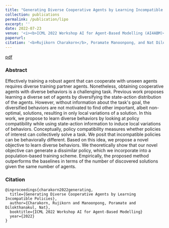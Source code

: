 ```yaml
--- 
title: "Generating Diverse Cooperative Agents by Learning Incompatible Policies" 
collection: publications 
permalink: /publication/lipo
excerpt: '' 
date: 2022-07-23
venue: '<i><b>ICML 2022 Workshop AI for Agent-Based Modelling (AI4ABM)</b></i>' 
paperurl:  
citation: '<b>Rujikorn Charakorn</b>, Poramate Manoonpong, and Nat Dilokthanakul' 
--- 
```


 
[pdf](https://openreview.net/pdf?id=a7vLnGKGIjY)


### Abstract
Effectively training a robust agent that can cooperate with unseen agents requires diverse training partner agents. Nonetheless, obtaining cooperative agents with diverse behaviors is a challenging task. Previous work proposes learning a diverse set of agents by diversifying the state-action distribution of the agents. However, without information about the task's goal, the diversified behaviors are not motivated to find other important, albeit non-optimal, solutions, resulting in only local variations of a solution. In this work, we propose to learn diverse behaviors by looking at policy compatibility while using state-action information to induce local variations of behaviors. Conceptually, policy compatibility measures whether policies of interest can collectively solve a task. We posit that incompatible policies can be behaviorally different. Based on this idea, we propose a novel objective to learn diverse behaviors. We theoretically show that our novel objective can generate a dissimilar policy, which we incorporate into a population-based training scheme. Empirically, the proposed method outperforms the baselines in terms of the number of discovered solutions given the same number of agents.


### Citation
```
@inproceedings{charakorn2022generating,
  title={Generating Diverse Cooperative Agents by Learning Incompatible Policies},
  author={Charakorn, Rujikorn and Manoonpong, Poramate and Dilokthanakul, Nat},
  booktitle={ICML 2022 Workshop AI for Agent-Based Modelling}
  year={2022}
}
```